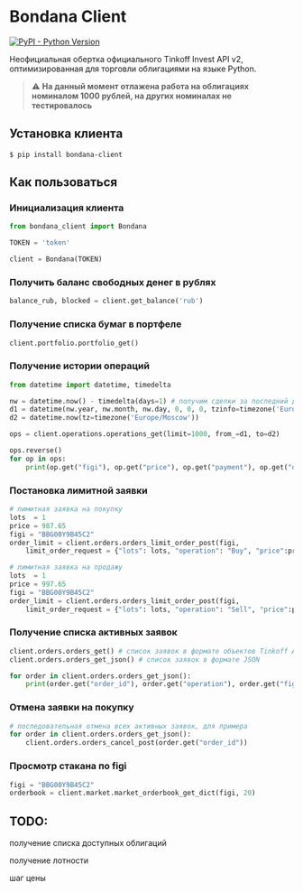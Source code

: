 # Bondana Client

[![PyPI - Python Version](https://img.shields.io/pypi/pyversions/tinkoff-investments)](https://www.python.org/downloads/)

Неофициальная обертка официального Tinkoff Invest API v2, оптимизированная для торговли облигациями на языке Python.

> :warning: **На данный момент отлажена работа на облигациях номиналом 1000 рублей, на других номиналах не тестировалось**

## Установка клиента

<!-- termynal -->

```
$ pip install bondana-client

```

## Как пользоваться

### Инициализация клиента

```python
from bondana_client import Bondana

TOKEN = 'token'

client = Bondana(TOKEN)
```
 
### Получить баланс свободных денег в рублях 

```python
balance_rub, blocked = client.get_balance('rub')
```

### Получение списка бумаг в портфеле

```python
client.portfolio.portfolio_get()
```

### Получение истории операций

```python
from datetime import datetime, timedelta

nw = datetime.now() - timedelta(days=1) # получим сделки за последний день
d1 = datetime(nw.year, nw.month, nw.day, 0, 0, 0, tzinfo=timezone('Europe/Moscow'))  
d2 = datetime.now(tz=timezone('Europe/Moscow')) 

ops = client.operations.operations_get(limit=1000, from_=d1, to=d2)

ops.reverse()
for op in ops:
    print(op.get("figi"), op.get("price"), op.get("payment"), op.get("quantity"))

```

### Постановка лимитной заявки

```python
# лимитная заявка на покупку
lots  = 1
price = 987.65
figi = "BBG00Y9B45C2"
order_limit = client.orders.orders_limit_order_post(figi, 
	limit_order_request = {"lots": lots, "operation": "Buy", "price":price, })  

# лимитная заявка на продажу
lots  = 1
price = 997.65
figi = "BBG00Y9B45C2"
order_limit = client.orders.orders_limit_order_post(figi, 
	limit_order_request = {"lots": lots, "operation": "Sell", "price":price, })                
```

### Получение списка активных заявок

```python
client.orders.orders_get() # список заявок в формате объектов Tinkoff API
client.orders.orders_get_json() # список заявок в формате JSON

for order in client.orders.orders_get_json():
	print(order.get("order_id"), order.get("operation"), order.get("figi"))
```

### Отмена заявки на покупку

```python
# последовательная отмена всех активных заявок, для примера
for order in client.orders.orders_get_json():
	client.orders.orders_cancel_post(order.get("order_id"))
```

### Просмотр стакана по figi

```python
figi = "BBG00Y9B45C2"
orderbook = client.market.market_orderbook_get_dict(figi, 20)
```


## TODO:

получение списка доступных облигаций

получение лотности

шаг цены
